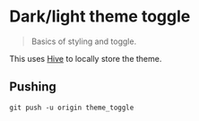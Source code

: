# Dark/light theme toggle
> Basics of styling and toggle.

This uses [Hive](https://pub.dev/packages/hive) to locally store the theme.

## Pushing 
```
git push -u origin theme_toggle
```